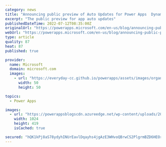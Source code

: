 ```yaml
---
category: news
title: "Announcing public preview of Auto Updates for Power Apps  Dynamics CE"
excerpt: "The public preview for app auto updates"
publishedDateTime: 2022-07-12T08:35:00Z
originalUrl: "https://powerapps.microsoft.com/en-us/blog/announcing-public-preview-of-auto-updates-for-power-apps/"
webUrl: "https://powerapps.microsoft.com/en-us/blog/announcing-public-preview-of-auto-updates-for-power-apps/"
type: article
quality: 87
heat: 87
published: true

provider:
  name: Microsoft
  domain: microsoft.com
  images:
    - url: "https://everyday-cc.github.io/powerapps/assets/images/organizations/microsoft.com-50x50.jpg"
      width: 50
      height: 50

topics:
  - Power Apps

images:
  - url: "https://powerappsblogscdn.azureedge.net/wp-content/uploads/2022/07/auto-app-update-2-1024x419.jpg"
    width: 1024
    height: 419
    isCached: true

secured: "hQK1kPj8aS78ydyhINUrEavlDqayhs4jgAzE3WHvoQBrwCS2PlgrmBZD6HEOrq+/E3bO9PQnNXbJ0ObsOMCtS4lKx6xUJYZ2P6VhYbXm9sFyd3FmGjKrzCKNXRbdN0/mj78xlau7MZnuhD93fSZ5zdRB5fYYfsJZ6MGEcnyFLg+UXg2rPhQbNOco22mnsNNPxOuaLILgIWPZQLlgPSEH1QmN0yQ0eV+gmJ38oxRM4/tS5c09zZd+FcELHL98NiO3ZsDT3PkooSWSF0ze7meM3Do1HOjfH0QutwECpdpiBWYnKBDmgxhGxYVW4EL672I4M0jjf+gXhyIWDiReHJo71G8NAy4sPLkgPPiX42uWuOU=;TMHjD9IevNiCHPX4bZupxg=="
---
```


